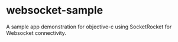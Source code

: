 # websocket-sample
A sample app demonstration for objective-c using SocketRocket for Websocket connectivity.
